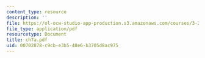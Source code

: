 ```yaml
---
content_type: resource
description: ''
file: https://ol-ocw-studio-app-production.s3.amazonaws.com/courses/3-20-materials-at-equilibrium-sma-5111-fall-2003/00702878c9cbe3b548e6b3705d8ac975_ch7a.pdf
file_type: application/pdf
resourcetype: Document
title: ch7a.pdf
uid: 00702878-c9cb-e3b5-48e6-b3705d8ac975
---
```

